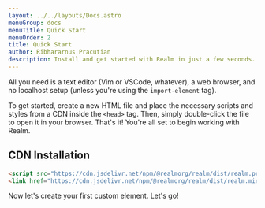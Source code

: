 ```yaml
---
layout: ../../layouts/Docs.astro
menuGroup: docs
menuTitle: Quick Start
menuOrder: 2
title: Quick Start
author: Ribhararnus Pracutian
description: Install and get started with Realm in just a few seconds.
---
```


All you need is a text editor (Vim or VSCode, whatever), a web browser, and no localhost setup (unless you're using the <anchor-link href="/docs/learn/reusability">`import-element`</anchor-link> tag).

To get started, create a new HTML file and place the necessary scripts and styles from a CDN inside the `<head>` tag. Then, simply double-click the file to open it in your browser. That's it! You're all set to begin working with Realm.

## CDN Installation

```html
<script src="https://cdn.jsdelivr.net/npm/@realmorg/realm/dist/realm.production.min.js"></script>
<link href="https://cdn.jsdelivr.net/npm/@realmorg/realm/dist/realm.min.css" rel="stylesheet" />
```

Now let's create your first custom element. <anchor-link href="/docs/learn">Let's go!</anchor-link>

